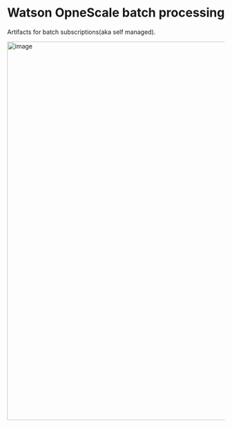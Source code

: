 # Watson OpneScale batch processing

Artifacts for batch subscriptions(aka self managed).

<img width="875" alt="image" src="https://user-images.githubusercontent.com/52875263/208227913-8520a57c-5252-44ef-a4d3-da23bf9cd286.png">

